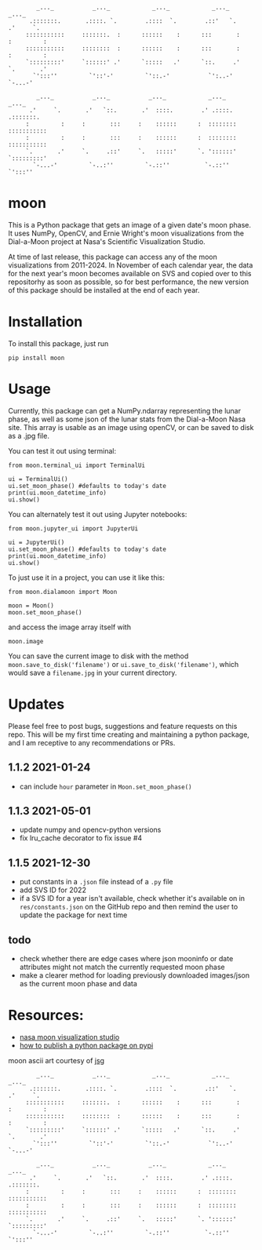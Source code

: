 ```
        _..._           _..._            _..._            _..._            _..._
      .:::::::.       .::::. `.        .::::  `.        .::'   `.        .'     `.
     :::::::::::     :::::::.  :      ::::::    :      :::       :      :         :  
     :::::::::::     ::::::::  :      ::::::    :      :::       :      :         :
     `:::::::::'     `::::::' .'      `:::::   .'      `::.     .'      `.       .'
       `':::''         `'::'-'         `'::.-'           `':..-'          `-...-'

        _..._           _..._           _..._            _..._            _..._
      .'     `.       .'   `::.       .'  ::::.        .' .::::.        .:::::::.
     :         :     :       :::     :    ::::::      :  ::::::::      ::::::::::: 
     :         :     :       :::     :    ::::::      :  ::::::::      :::::::::::
     `.       .'     `.     .::'     `.   :::::'      `. '::::::'      `:::::::::'
       `-...-'         `-..:''         `-.::''          `-.::''          `':::''
```
       


# moon 

This is a Python package that gets an image of a given date's moon phase. It uses NumPy, OpenCV, and Ernie Wright's moon visualizations from the Dial-a-Moon project at Nasa's Scientific Visualization Studio.

At time of last release, this package can access any of the moon visualizations from 2011-2024. In November of each calendar year, the data for the next year's moon becomes available on SVS and copied over to this repositorhy as soon as possible, so for best performance, the new version of this package should be installed at the end of each year.

# Installation 

To install this package, just run 

```pip install moon```

# Usage

Currently, this package can get a NumPy.ndarray representing the lunar phase, as well as some json of the lunar stats from the Dial-a-Moon Nasa site. This array is usable as an image using openCV, or can be saved to disk as a .jpg file.

You can test it out using terminal:

```
from moon.terminal_ui import TerminalUi

ui = TerminalUi()
ui.set_moon_phase() #defaults to today's date
print(ui.moon_datetime_info)
ui.show()

```

You can alternately test it out using Jupyter notebooks:

```
from moon.jupyter_ui import JupyterUi

ui = JupyterUi()
ui.set_moon_phase() #defaults to today's date
print(ui.moon_datetime_info)
ui.show()

```

To just use it in a project, you can use it like this:

```
from moon.dialamoon import Moon

moon = Moon()
moon.set_moon_phase()

```
and access the image array itself with

```
moon.image
```

You can save the current image to disk with the method `moon.save_to_disk('filename')` or `ui.save_to_disk('filename')`, which would save a `filename.jpg` in your current directory.


# Updates

Please feel free to post bugs, suggestions and feature requests on this repo. This will be my first time creating and maintaining a python package, and I am receptive to any recommendations or PRs.

## 1.1.2 2021-01-24
- can include `hour` parameter in `Moon.set_moon_phase()`
## 1.1.3 2021-05-01
- update numpy and opencv-python versions
- fix lru_cache decorator to fix issue #4
## 1.1.5 2021-12-30
- put constants in a `.json` file instead of a `.py` file
- add SVS ID for 2022
- if a SVS ID for a year isn't available, check whether it's available on in `res/constants.json` on the GitHub repo and then remind the user to update the package for next time

## todo
- check whether there are edge cases where json mooninfo or date attributes might not match the currently requested moon phase
- make a clearer method for loading previously downloaded images/json as the current moon phase and data

# Resources:
- [nasa moon visualization studio](https://svs.gsfc.nasa.gov/4442)
- [how to publish a python package on pypi](https://medium.com/@joel.barmettler/how-to-upload-your-python-package-to-pypi-65edc5fe9c56)


moon ascii art courtesy of [jsg](http://www.ascii-art.de/ascii/mno/moon.txt)
```
        _..._           _..._            _..._            _..._            _..._
      .:::::::.       .::::. `.        .::::  `.        .::'   `.        .'     `.
     :::::::::::     :::::::.  :      ::::::    :      :::       :      :         :  
     :::::::::::     ::::::::  :      ::::::    :      :::       :      :         :
     `:::::::::'     `::::::' .'      `:::::   .'      `::.     .'      `.       .'
       `':::''         `'::'-'         `'::.-'           `':..-'          `-...-'

        _..._           _..._           _..._            _..._            _..._
      .'     `.       .'   `::.       .'  ::::.        .' .::::.        .:::::::.
     :         :     :       :::     :    ::::::      :  ::::::::      ::::::::::: 
     :         :     :       :::     :    ::::::      :  ::::::::      :::::::::::
     `.       .'     `.     .::'     `.   :::::'      `. '::::::'      `:::::::::'
       `-...-'         `-..:''         `-.::''          `-.::''          `':::''
```
       



